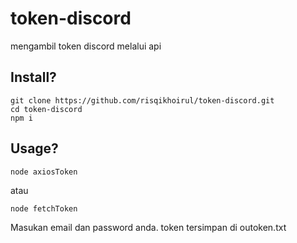 # token-discord
mengambil token discord melalui api

## Install?

```
git clone https://github.com/risqikhoirul/token-discord.git
cd token-discord
npm i
```

## Usage?

```
node axiosToken
```
atau
```
node fetchToken
```

Masukan email dan password anda.
token tersimpan di outoken.txt
